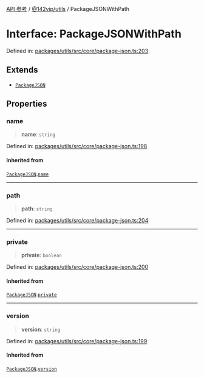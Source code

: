 [API 参考](../../../index.md) / [@142vip/utils](../index.md) / PackageJSONWithPath

# Interface: PackageJSONWithPath

Defined in: [packages/utils/src/core/package-json.ts:203](https://github.com/142vip/core-x/blob/15d5bc9ef4bece78c0e60bdf074a2d245f625100/packages/utils/src/core/package-json.ts#L203)

## Extends

- [`PackageJSON`](PackageJSON.md)

## Properties

### name

> **name**: `string`

Defined in: [packages/utils/src/core/package-json.ts:198](https://github.com/142vip/core-x/blob/15d5bc9ef4bece78c0e60bdf074a2d245f625100/packages/utils/src/core/package-json.ts#L198)

#### Inherited from

[`PackageJSON`](PackageJSON.md).[`name`](PackageJSON.md#name)

***

### path

> **path**: `string`

Defined in: [packages/utils/src/core/package-json.ts:204](https://github.com/142vip/core-x/blob/15d5bc9ef4bece78c0e60bdf074a2d245f625100/packages/utils/src/core/package-json.ts#L204)

***

### private

> **private**: `boolean`

Defined in: [packages/utils/src/core/package-json.ts:200](https://github.com/142vip/core-x/blob/15d5bc9ef4bece78c0e60bdf074a2d245f625100/packages/utils/src/core/package-json.ts#L200)

#### Inherited from

[`PackageJSON`](PackageJSON.md).[`private`](PackageJSON.md#private)

***

### version

> **version**: `string`

Defined in: [packages/utils/src/core/package-json.ts:199](https://github.com/142vip/core-x/blob/15d5bc9ef4bece78c0e60bdf074a2d245f625100/packages/utils/src/core/package-json.ts#L199)

#### Inherited from

[`PackageJSON`](PackageJSON.md).[`version`](PackageJSON.md#version)
